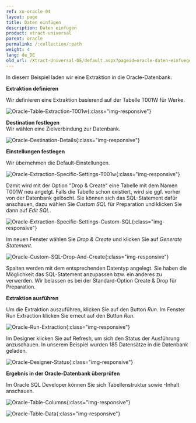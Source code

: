 ```yaml
---
ref: xu-oracle-04
layout: page
title: Daten einfügen
description: Daten einfügen
product: xtract-universal
parent: oracle
permalink: /:collection/:path
weight: 4
lang: de_DE
old_url: /Xtract-Universal-DE/default.aspx?pageid=oracle-daten-einfuegen
---
```


In diesem Beispiel laden wir eine Extraktion in die Oracle-Datenbank.

**Extraktion definieren**

Wir definieren eine Extraktion basierend auf der Tabelle T001W für Werke.

![Oracle-Table-Extraction-T001w](/img/content/Oracle-Table-Extraction-T001w.png){:class="img-responsive"}

**Destination festlegen**<br>
Wir wählen eine Zielverbindung zur Datenbank. 

![Oracle-Destination-Details](/img/content/Oracle-Destination-Details.png){:class="img-responsive"}

**Einstellungen festlegen**

Wir übernehmen die Default-Einstellungen.

![Oracle-Extraction-Specific-Settings-T001w](/img/content/Oracle-Extraction-Specific-Settings-T001w.png){:class="img-responsive"}

Damit wird mit der Option "Drop & Create" eine Tabelle mit dem Namen T001W neu angelgt. Falls die Tabelle schon existiert, wird sie ggf. vorher von der Datenbank gelöscht. 
Sie können sich das SQL-Statement dafür anschauen, dazu wählen Sie *Custom SQL* für Preparation und klicken Sie dann auf *Edit SQL*.

![Oracle-Extraction-Specific-Settings-Custom-SQL](/img/content/Oracle-Extraction-Specific-Settings-Custom-SQL.png){:class="img-responsive"}

Im neuen Fenster wählen Sie *Drop & Create* und klicken Sie auf *Generate Statement*. 


![Oracle-Custom-SQL-Drop-And-Create](/img/content/Oracle-Custom-SQL-Drop-And-Create.png){:class="img-responsive"}

Spalten werden mit dem entsprechenden Datentyp angelegt. Sie haben die Möglichkeit das SQL-Statement anzupassen bzw. ein anderes zu verwerden. Wir belassen es bei der Standard-Option Create & Drop für Preparation.

**Extraktion ausführen**

Um die Extraktion auszuführen, klicken Sie auf den Button *Run*. Im Fenster Run Extraction klicken Sie erneut auf den Button *Run*. 

![Oracle-Run-Extraction](/img/content/Oracle-Run-Extraction.png){:class="img-responsive"}

Im Designer klicken Sie auf Refresh, um sich den Status der Ausführung anzuschauen. In unserem Beispiel wurden 185 Datensätze in die Datenbank geladen.  

![Oracle-Designer-Status](/img/content/Oracle-Designer-Status.png){:class="img-responsive"}

**Ergebnis in der Oracle-Datenbank überprüfen**

Im Oracle SQL Developer können Sie sich Tabellenstruktur sowie -Inhalt  anschauen.

![Oracle-Table-Columns](/img/content/Oracle-Table-Columns.png){:class="img-responsive"}

![Oracle-Table-Data](/img/content/Oracle-Table-Data.png){:class="img-responsive"}


